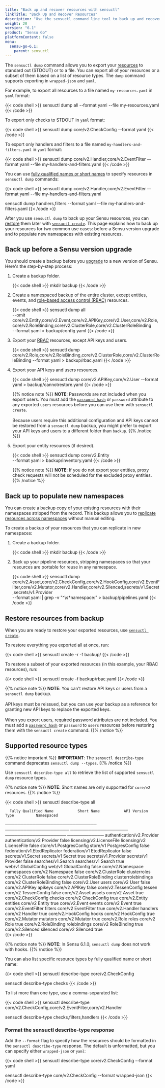 ```yaml
---
title: "Back up and recover resources with sensuctl"
linkTitle: "Back Up and Recover Resources"
description: "Use the sensuctl command line tool to back up and recover your Sensu resources. Read this page to learn how to use sensuctl dump commands for backup and recovery."
weight: 20
version: "6.1"
product: "Sensu Go"
platformContent: false 
menu:
  sensu-go-6.1:
    parent: sensuctl
---
```


The `sensuctl dump` command allows you to export your [resources][6] to standard out (STDOUT) or to a file.
You can export all of your resources or a subset of them based on a list of resource types.
The `dump` command supports exporting in `wrapped-json` and `yaml`.

For example, to export all resources to a file named `my-resources.yaml` in `yaml` format:

{{< code shell >}}
sensuctl dump all --format yaml --file my-resources.yaml
{{< /code >}}

To export only checks to STDOUT in `yaml` format:

{{< code shell >}}
sensuctl dump core/v2.CheckConfig --format yaml
{{< /code >}}

To export only handlers and filters to a file named `my-handlers-and-filters.yaml` in `yaml` format:

{{< code shell >}}
sensuctl dump core/v2.Handler,core/v2.EventFilter --format yaml --file my-handlers-and-filters.yaml
{{< /code >}}

You can use [fully qualified names or short names][6] to specify resources in `sensuctl dump` commands:

{{< code shell >}}
sensuctl dump core/v2.Handler,core/v2.EventFilter --format yaml --file my-handlers-and-filters.yaml

sensuctl dump handlers,filters --format yaml --file my-handlers-and-filters.yaml
{{< /code >}}

After you use `sensuctl dump` to back up your Sensu resources, you can [restore][3] them later with [`sensuctl create`][1].
This page explains how to back up your resources for two common use cases: before a Sensu version upgrade and to populate new namespaces with existing resources.

## Back up before a Sensu version upgrade

You should create a backup before you [upgrade][4] to a new version of Sensu.
Here's the step-by-step process:

1. Create a backup folder.

   {{< code shell >}}
mkdir backup
{{< /code >}}
   
2. Create a namespaced backup of the entire cluster, except entities, events, and [role-based access control (RBAC)][2] resources.
   
   {{< code shell >}}
sensuctl dump all \
--omit core/v2.Entity,core/v2.Event,core/v2.APIKey,core/v2.User,core/v2.Role,core/v2.RoleBinding,core/v2.ClusterRole,core/v2.ClusterRoleBinding \
--format yaml > backup/config.yaml
{{< /code >}}
   
3. Export your [RBAC][2] resources, except API keys and users.
   
   {{< code shell >}}
sensuctl dump core/v2.Role,core/v2.RoleBinding,core/v2.ClusterRole,core/v2.ClusterRoleBinding
--format yaml > backup/rbac.yaml
{{< /code >}}

4. Export your API keys and users resources.
   
   {{< code shell >}}
sensuctl dump core/v2.APIKey,core/v2.User
--format yaml > backup/cannotrestore.yaml
{{< /code >}}

   {{% notice note %}}
**NOTE**: Passwords are not included when you export users.
You must add the [`password_hash`](../#generate-a-password-hash) or `password` attribute to any exported `users` resources before you can use them with `sensuctl create`.<br><br>
Because users require this additional configuration and API keys cannot be restored from a `sensuctl dump` backup, you might prefer to export your API keys and users to a different folder than `backup`.
{{% /notice %}}
   
5. Export your entity resources (if desired).
     
   {{< code shell >}}
sensuctl dump core/v2.Entity \
--format yaml > backup/inventory.yaml
{{< /code >}}

   {{% notice note %}}
**NOTE**: If you do not export your entities, proxy check requests will not be scheduled for the excluded proxy entities.
{{% /notice %}}

## Back up to populate new namespaces

You can create a backup copy of your existing resources with their namespaces stripped from the record.
This backup allows you to [replicate resources across namespaces][5] without manual editing.

To create a backup of your resources that you can replicate in new namespaces:

1. Create a backup folder.

   {{< code shell >}}
mkdir backup
{{< /code >}}
   
2. Back up your pipeline resources, stripping namespaces so that your resources are portable for reuse in any namespace.
   
   {{< code shell >}}
sensuctl dump core/v2.Asset,core/v2.CheckConfig,core/v2.HookConfig,core/v2.EventFilter,core/v2.Mutator,core/v2.Handler,core/v2.Silenced,secrets/v1.Secret,secrets/v1.Provider \
--format yaml | grep -v "^\s*namespace:" > backup/pipelines.yaml
{{< /code >}}

## Restore resources from backup

When you are ready to restore your exported resources, use [`sensuctl create`][1].

To restore everything you exported all at once, run:

{{< code shell >}}
sensuctl create -r -f backup/
{{< /code >}}

To restore a subset of your exported resources (in this example, your RBAC resources), run:

{{< code shell >}}
sensuctl create -f backup/rbac.yaml
{{< /code >}}

{{% notice note %}}
**NOTE**: You can't restore API keys or users from a `sensuctl dump` backup.<br><br>
API keys must be reissued, but you can use your backup as a reference for granting new API keys to replace the exported keys.<br><br>
When you export users, required password attributes are not included.
You must add a [`password_hash`](../#generate-a-password-hash) or `password` to `users` resources before restoring them with the `sensuctl create` command.
{{% /notice %}}

## Supported resource types

{{% notice important %}}
**IMPORTANT**: The `sensuctl describe-type` command deprecates `sensuctl dump --types`.
{{% /notice %}}

Use `sensuctl describe-type all` to retrieve the list of supported `sensuctl dump` resource types.

{{% notice note %}}
**NOTE**: Short names are only supported for `core/v2` resources.
{{% /notice %}}

{{< code shell >}}
sensuctl describe-type all

      Fully Qualified Name           Short Name           API Version             Type          Namespaced  
 ────────────────────────────── ───────────────────── ─────────────────── ──────────────────── ──────────── 
  authentication/v2.Provider                           authentication/v2   Provider             false
  licensing/v2.LicenseFile                             licensing/v2        LicenseFile          false
  store/v1.PostgresConfig                              store/v1            PostgresConfig       false
  federation/v1.EtcdReplicator                         federation/v1       EtcdReplicator       false
  secrets/v1.Secret                                    secrets/v1          Secret               true
  secrets/v1.Provider                                  secrets/v1          Provider             false
  searches/v1.Search                                   searches/v1         Search               true
  web/v1.GlobalConfig                                  web/v1              GlobalConfig         false
  core/v2.Namespace              namespaces            core/v2             Namespace            false
  core/v2.ClusterRole            clusterroles          core/v2             ClusterRole          false
  core/v2.ClusterRoleBinding     clusterrolebindings   core/v2             ClusterRoleBinding   false
  core/v2.User                   users                 core/v2             User                 false
  core/v2.APIKey                 apikeys               core/v2             APIKey               false
  core/v2.TessenConfig           tessen                core/v2             TessenConfig         false
  core/v2.Asset                  assets                core/v2             Asset                true
  core/v2.CheckConfig            checks                core/v2             CheckConfig          true
  core/v2.Entity                 entities              core/v2             Entity               true
  core/v2.Event                  events                core/v2             Event                true
  core/v2.EventFilter            filters               core/v2             EventFilter          true
  core/v2.Handler                handlers              core/v2             Handler              true
  core/v2.HookConfig             hooks                 core/v2             HookConfig           true
  core/v2.Mutator                mutators              core/v2             Mutator              true
  core/v2.Role                   roles                 core/v2             Role                 true
  core/v2.RoleBinding            rolebindings          core/v2             RoleBinding          true
  core/v2.Silenced               silenced              core/v2             Silenced             true  
{{< /code >}}

{{% notice note %}}
**NOTE**: In Sensu 6.1.0, `sensuctl dump` does not work with hooks.
{{% /notice %}}

You can also list specific resource types by fully qualified name or short name:

{{< code shell >}}
sensuctl describe-type core/v2.CheckConfig

sensuctl describe-type checks
{{< /code >}}

To list more than one type, use a comma-separated list:

{{< code shell >}}
sensuctl describe-type core/v2.CheckConfig,core/v2.EventFilter,core/v2.Handler

sensuctl describe-type checks,filters,handlers
{{< /code >}}

### Format the sensuctl describe-type response

Add the `--format` flag to specify how the resources should be formatted in the `sensuctl describe-type` response.
The default is unformatted, but you can specify either `wrapped-json` or `yaml`:

{{< code shell >}}
sensuctl describe-type core/v2.CheckConfig --format yaml

sensuctl describe-type core/v2.CheckConfig --format wrapped-json
{{< /code >}}


[1]: ../create-manage-resources/#create-resources
[2]: ../../operations/control-access/rbac/
[3]: #restore-resources-from-backup
[4]: ../../operations/maintain-sensu/upgrade/
[5]: ../create-manage-resources/#create-resources-across-namespaces
[6]: #supported-resource-types
